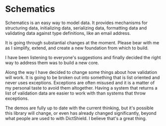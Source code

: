 # Schematics

Schematics is an easy way to model data.  It provides mechanisms for structuring
data, initializing data, serializing data, formatting data and validating data
against type definitions, like an email address.

It is going through substantial changes at the moment.  Please bear with me as
I simplify, extend, and create a new foundation from which to build. 

I have been listening to everyone's suggestions and finally decided the right
way to address them was to build a new core. 

Along the way I have decided to change some things about how validation will
work.  It is going to be broken out into something that is list oriented and
never uses exceptions.  Exceptions are often misused and it is a matter of my
personal taste to avoid them altogether.  Having a system that returns a list
of validation data are easier to work with than systems that throw exceptions.

The demos are fully up to date with the current thinking, but it's possible
this library will change, or even has already changed significantly, beyond
what people are used to with DictShield.  I believe that's a great thing.
